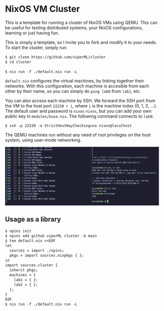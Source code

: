 # NixOS VM Cluster

This is a template for running a cluster of NixOS VMs using QEMU. This can be useful for testing distributed systems, your NixOS configurations, learning or just having fun.

This is simply a template, so I invite you to fork and modify it to your needs. To start the cluster, simply run:

```
$ git clone https://github.com/viperML/cluster
$ cd cluster

$ nix run -f ./default.nix run -L
```


`default.nix` configures the virtual machines, by linking together their networks. With this configuration,
each machine is accesible from each other by their name, so you can simply do `ping lab0` from `lab1`, etc.

You can also access each machine by SSH. We forward the SSH port from the VM to the host port `22220 + i`, where `i` is the machine index (0, 1, 2, ...). The default user and password is `nixos` `nixos`, but you can add your own public key in `modules/base.nix`. The following command connects to `lab0`:

```
$ ssh -p 22220 -o StrictHostKeyChecking=no nixos@localhost
```

The QEMU machines run without any need of root privileges on the host system, using user-mode networking.

![](./pic.png)

## Usage as a library

```
$ npins init
$ npins add github viperML cluster -b main
$ tee default.nix <<EOF
let
  sources = import ./npins;
  pkgs = import sources.nixpkgs { };
in
import sources.cluster {
  inherit pkgs;
  machines = {
    lab1 = { };
    lab2 = { };
  };
}
EOF
$ nix run -f ./default.nix run -L
```
